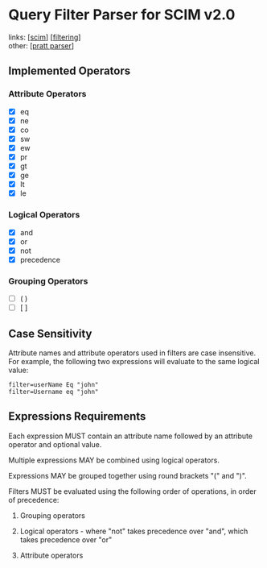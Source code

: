 # Query Filter Parser for SCIM v2.0
links: [[scim](http://www.simplecloud.info/#Specification)] [[filtering](https://tools.ietf.org/html/rfc7644#section-3.4.2.2)] \
other: [[pratt parser](https://en.wikipedia.org/wiki/Pratt_parser)]
## Implemented Operators
### Attribute Operators
- [x] eq
- [x] ne
- [x] co
- [x] sw
- [x] ew
- [x] pr
- [x] gt
- [x] ge
- [x] lt
- [x] le

### Logical Operators
- [x] and
- [x] or
- [x] not
- [x] precedence

### Grouping Operators
- [ ] ( )
- [ ] [ ]

## Case Sensitivity
Attribute names and attribute operators used in filters are case insensitive.  
For example, the following two expressions will evaluate to the same logical value:

```
filter=userName Eq "john"
filter=Username eq "john"
```

## Expressions Requirements
Each expression MUST contain an attribute name followed by
an attribute operator and optional value.

Multiple expressions MAY be combined using logical operators.

Expressions MAY be grouped together using round brackets "(" and ")".

Filters MUST be evaluated using the following order of operations, in
   order of precedence:

   1.  Grouping operators

   2.  Logical operators - where "not" takes precedence over "and",
       which takes precedence over "or"

   3.  Attribute operators
